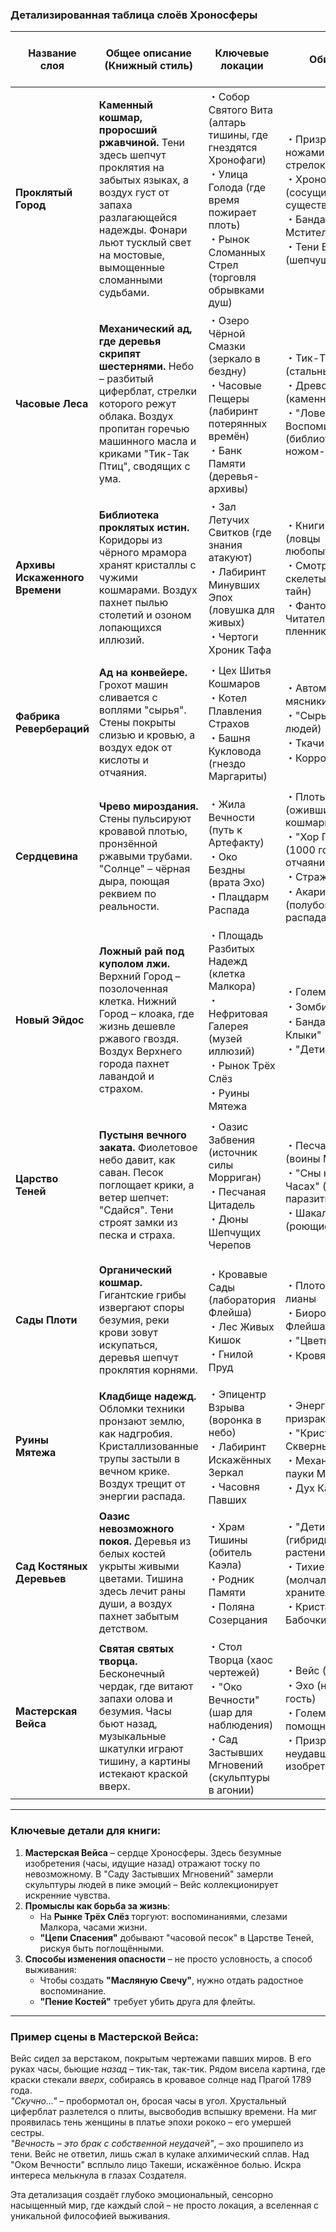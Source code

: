 ### Детализированная таблица слоёв Хроносферы

| Название слоя          | Общее описание (Книжный стиль)                                                                                                                                 | Ключевые локации                                                                                                | Обитатели                                                                                                                                                                  | Природа/Физика                                                                                                                                 | Уровень опасности | Способ изменения опасности                                                                                                                                                             | Описание от местных жителей (Прямая речь)                                                                 | Доминирующие группировки | Основные промыслы                                 | Эмоциональная аура                     |
|------------------------|-----------------------------------------------------------------------------------------------------------------------------------------------------------------|-----------------------------------------------------------------------------------------------------------------|----------------------------------------------------------------------------------------------------------------------------------------------------------------------------|------------------------------------------------------------------------------------------------------------------------------------------------|-------------------|---------------------------------------------------------------------------------------------------------------------------------------------------------------------------------------|-----------------------------------------------------------------------------------------------------------|--------------------------|---------------------------------------------------|----------------------------------------|
| **Проклятый Город**    | **Каменный кошмар, проросший ржавчиной.** Тени здесь шепчут проклятия на забытых языках, а воздух густ от запаха разлагающейся надежды. Фонари льют тусклый свет на мостовые, вымощенные сломанными судьбами. | ・Собор Святого Вита (алтарь тишины, где гнездятся Хронофаги)<br> ・Улица Голода (где время пожирает плоть)<br> ・Рынок Сломанных Стрел (торговля обрывками душ) | ・Призраки с ножами из часовых стрелок<br> ・Хронофаги (сосущие жизнь существа)<br> ・Банда "Ржавые Мстители"<br> ・Тени Без Имени (шепчущие о конце) | Время течёт на 20% медленнее. Металл жадно впитывает кровь. Тени цепляются за щиколотки прохожих.                                                                             | 7/10              | **"Часовые Колокола"** – колокола, отлитые из спасительных воспоминаний. Их звон создаёт островки безопасности.                                                                         | *"Здесь нет утра, только вечные сумерки. Слышишь колокол? Беги к нему – это единственное, что гонит Теней..."* (Старик из "Корней Памяти") | Корни Памяти            | Сбор артефактов, торговля памятью, охота на Хронофагов | Давящее отчаяние, парализующий страх    |
| **Часовые Леса**       | **Механический ад, где деревья скрипят шестернями.** Небо – разбитый циферблат, стрелки которого режут облака. Воздух пропитан горечью машинного масла и криками "Тик-Так Птиц", сводящих с ума. | ・Озеро Чёрной Смазки (зеркало в бездну)<br> ・Часовые Пещеры (лабиринт потерянных времён)<br> ・Банк Памяти (деревья-архивы) | ・Тик-Так Птицы (стальные гарпии)<br> ・Древолепы (каменные стражи)<br> ・"Ловец Воспоминаний" (библиотекарь с ножом-пером) | Гравитация предательски изменчива. Время то мчится, то застывает. Металлическая "листва" режет плоть при прикосновении.                                                         | 8/10              | **"Масляные Свечи"** – слезы леса в костяных подсвечниках. Их свет отгоняет безумие, но требует жертвы воспоминаний.                                                                     | *"Не смотри на небесные часы! Они лгут. Ищи свечи... но помни: каждая стоит чьей-то жизни"* (Контрабандист с Рынка Трёх Слёз) | Цепи Спасения           | Добыча смазки, охота на птиц, контрабанда артефактов      | Паранойя, дезориентация                |
| **Архивы Искаженного Времени** | **Библиотека проклятых истин.** Коридоры из чёрного мрамора хранят кристаллы с чужими кошмарами. Воздух пахнет пылью столетий и озоном лопающихся иллюзий. | ・Зал Летучих Свитков (где знания атакуют)<br> ・Лабиринт Минувших Эпох (ловушка для живых)<br> ・Чертоги Хроник Тафа | ・Книги-Хищники (ловцы любопытных)<br> ・Смотрители-скелеты (хранители тайн)<br> ・Фантомы Читателей (вечные пленники) | Пространство ломает логику. Можно "одолжить" силу у будущего себя, заплатив годами жизни.                                                                                      | 6/10              | **"Код Молчания"** – руны, выжженные на собственной коже. Останавливают движущиеся полки, но оставляют шрамы души.                                                                       | *"Каждая книга здесь – гробница. Откроешь – похоронишь себя заживо"* (Фантом Читателя)                    | Плеть Откровения        | Исследование кристаллов, продажа знаний, охота за рунами | Тревожное любопытство, интеллектуальный ужас |
| **Фабрика Ревербераций** | **Ад на конвейере.** Грохот машин сливается с воплями "сырья". Стены покрыты слизью и кровью, а воздух едок от кислоты и отчаяния. | ・Цех Шитья Кошмаров<br> ・Котел Плавления Страхов<br> ・Башня Кукловода (гнездо Маргариты) | ・Автоматоны-мясники<br> ・"Сырьё" (обрывки людей)<br> ・Ткачи Иллюзий<br> ・Коррозийные Псы | Звук убивает на расстоянии. Кислотные дожди растворяют надежду.                                                                                                             | 9/10              | **"Песня Стали"** – мелодия, которую шепчут умирающие. Если пропеть её у труб – машины замолкнут на час.                                                                                 | *"Не пой – услышат. Запоёшь – придут быстрее. Выбора нет"* (Жертва с конвейера)                            | Слуги Флейша            | Производство Ревербераций, добыча кислоты, работорговля | Промышленный ужас, экзистенциальное отчаяние |
| **Сердцевина**          | **Чрево мироздания.** Стены пульсируют кровавой плотью, пронзённой ржавыми трубами. "Солнце" – чёрная дыра, поющая реквием по реальности. | ・Жила Вечности (путь к Артефакту)<br> ・Око Бездны (врата Эхо)<br> ・Плацдарм Распада | ・Плоть Эхо (ожившие кошмары)<br> ・"Хор Проклятых" (1000 голосов отчаяния)<br> ・Стражи Стазиса<br> ・Акари Ито (полубогиня распада) | Реальность тоньше паутины. Любая эмоция материализуется в монстров. Коррозия здесь разумна и голодна.                                                                        | 10/10             | **"Шёпот Каэла"** – семена из Сада, прорастающие от слёз. Дают минутную передышку ценой части души.                                                                                       | *"Здесь боль – бог. Молчишь – не услышит. Движешься – съест"* (Последние слова разведчика "Цепи")         | Слуги Эхо               | Нет промыслов – только выживание                     | Абсолютный ужас, религиозный трепет      |
| **Новый Эйдос**        | **Ложный рай под куполом лжи.** Верхний Город – позолоченная клетка. Нижний Город – клоака, где жизнь дешевле ржавого гвоздя. Воздух Верхнего города пахнет лавандой и страхом. | ・Площадь Разбитых Надежд (клетка Малкора)<br> ・Нефритовая Галерея (музей иллюзий)<br> ・Рынок Трёх Слёз<br> ・Руины Мятежа | ・Големы Порядка<br> ・Зомби-горожане<br> ・Банда "Ржавые Клыки"<br> ・"Дети Сада" | Верх: законы физики незыблемы. Низ: гравитация слаба, металл гниёт за часы. "Тихие" излучают аурой покоя.                                                                    | 4/10 (Верх), 7/10 (Низ) | **"Слеза Малкора"** – кристалл страдания. Разбив его, создаёшь щит от Големов.                                                                                                     | *"Верх – тюрьма для трупов. Низ – ад для живых. Выбирай, кем быть"* (Лидер "Ржавых Клыков")               | Администраторы (Верх), Гильдии (Низ) | Торговля иллюзиями (Верх), контрабанда, ремонт (Низ) | Апатия (Верх), яростное выживание (Низ)   |
| **Царство Теней**      | **Пустыня вечного заката.** Фиолетовое небо давит, как саван. Песок поглощает крики, а ветер шепчет: "Сдайся". Тени строят замки из песка и страха. | ・Оазис Забвения (источник силы Морриган)<br> ・Песчаная Цитадель<br> ・Дюны Шепчущих Черепов | ・Песчаные Тени (воины Морриган)<br> ・"Сны на Песчаных Часах" (летающие паразиты)<br> ・Шакалоиды (роющие ловушки) | Песок поглощает свет и звук. Тени лепят реальность. Вода испаряется, оставляя соляные узоры отчаяния.                                                                          | 5/10              | **"Часовой Песок"** – светящийся песок из Оазиса. Рассыпанный по кругу, отпугивает тени. Цена – память о радости.                                                                         | *"Песок помнит всех, кого съел. Не дай ему запомнить тебя"* (Кочевник)                                    | Слуги Морриган          | Добыча светящегося песка, охота на медуз              | Гнетущая тоска, обречённость            |
| **Сады Плоти**         | **Органический кошмар.** Гигантские грибы извергают споры безумия, реки крови зовут искупаться, деревья шепчут проклятия корнями. | ・Кровавые Сады (лаборатория Флейша)<br> ・Лес Живых Кишок<br> ・Гнилой Пруд | ・Плотоядные лианы<br> ・Биороботы Флейша<br> ・"Цветы-Хищники"<br> ・Кровяные слизни | Биомасса пожирает всё. Кровь исцеляет или калечит. Растения чуют страх за милю.                                                                                               | 8/10              | **"Пение Костей"** – флейта из рёбер жертвы. Её звук усыпляет растения. Чтобы создать, нужно убить друга.                                                                                  | *"Здесь всё живое хочет тебя съесть. Даже цветы"* (Жертва эксперимента Флейша)                            | Слуги Флейша            | Сбор целебной крови, охота на мутантов               | Биологический ужас, первобытный страх    |
| **Руины Мятежа**       | **Кладбище надежд.** Обломки техники пронзают землю, как надгробия. Кристаллизованные трупы застыли в вечном крике. Воздух трещит от энергии распада. | ・Эпицентр Взрыва (воронка в небо)<br> ・Лабиринт Искажённых Зеркал<br> ・Часовня Павших | ・Энергетические призраки<br> ・"Кристаллические Скверны"<br> ・Механические пауки Малдука<br> ・Дух Кадмуса | Пространство рвётся по швам. Металл притягивает молнии. Время скачет, как раненая птица.                                                                                     | 9/10              | **"Зеркальные Щиты"** – осколки из Лабиринта. Отражают радиацию, но показывают твои страхи.                                                                                               | *"Здесь погибли боги. Не становись следующим"* (Голос из трещины)                                         | Цепи Спасения           | Добыча кристаллов, охота на призраков               | Героическая скорбь, безумие хаоса        |
| **Сад Костяных Деревьев** | **Оазис невозможного покоя.** Деревья из белых костей укрыты живыми цветами. Тишина здесь лечит раны души, а воздух пахнет забытым детством. | ・Храм Тишины (обитель Каэла)<br> ・Родник Памяти<br> ・Поляна Созерцания | ・"Дети Сада" (гибриды людей и растений)<br> ・Тихие (молчаливые хранители)<br> ・Кристальные Бабочки | Время течёт плавно. Коррозия не властна. Шёпот деревьев унимает боль.                                                                                                          | 1/10              | **"Танец Жизни"** – ритуал Каэла. Усиливает барьер, превращая Коррозию в цветы. Требует пения и капли крови.                                                                                | *"Здесь боль становится цветком. Останься – и твои раны расцветут"* ("Дитя Сада")                         | Дети Сада               | Целительство, выращивание кристаллов               | Умиротворение, целительная грусть       |
| **Мастерская Вейса**   | **Святая святых творца.** Бесконечный чердак, где витают запахи олова и безумия. Часы бьют назад, музыкальные шкатулки играют тишину, а картины истекают краской вверх. | ・Стол Творца (хаос чертежей)<br> ・"Око Вечности" (шар для наблюдения)<br> ・Сад Застывших Мгновений (скульптуры в агонии) | ・Вейс (создатель)<br> ・Эхо (незваный гость)<br> ・Големы-помощники<br> ・Призраки неудавшихся изобретений | Законы физики – лишь рекомендации. Время – глина в руках Вейса. Реальность послушна, но иногда бунтует.                                                                        | 3/10 (для Вейса), 9/10 (для других) | **"Воля Создателя"** – только Вейс решает уровень опасности. Попытка контроля другими = мучительная смерть.                                                                              | *"Здесь рождаются и умирают миры. Не трогай то, чего не понимаешь"* (Голем-слуга)                         | Администраторы (редко)  | Создание артефактов, наблюдение за мирами         | Творческий хаос, божественное одиночество |

---

### Ключевые детали для книги:
1. **Мастерская Вейса** – сердце Хроносферы. Здесь безумные изобретения (часы, идущие назад) отражают тоску по невозможному. В "Саду Застывших Мгновений" замерли скульптуры людей в пике эмоций – Вейс коллекционирует искренние чувства.
3. **Промыслы как борьба за жизнь**:
   - На **Рынке Трёх Слёз** торгуют: воспоминаниями, слезами Малкора, часами жизни.
   - **"Цепи Спасения"** добывают "часовой песок" в Царстве Теней, рискуя быть поглощёнными.
4. **Способы изменения опасности** – не просто условность, а способ выживания:
   - Чтобы создать **"Масляную Свечу"**, нужно отдать радостное воспоминание.
   - **"Пение Костей"** требует убить друга для флейты.

---

### Пример сцены в Мастерской Вейса:
Вейс сидел за верстаком, покрытым чертежами павших миров. В его руках часы, бьющие *назад* – тик-так, так-тик. Рядом висела картина, где краски стекали *вверх*, собираясь в кровавое солнце над Прагой 1789 года.  
*"Скучно..."* – пробормотал он, бросая часы в угол. Хрустальный циферблат разлетелся о плиты, высвободив вспышку времени. На миг проявилась тень женщины в платье эпохи рококо – его умершей сестры.  
*"Вечность – это брак с собственной неудачей"*, – эхо прошипело из тени. Вейс не ответил, лишь сжал в кулаке алхимический сплав. Над "Оком Вечности" всплыло лицо Такеши, искажённое болью. Искра интереса мелькнула в глазах Создателя.  

Эта детализация создаёт глубоко эмоциональный, сенсорно насыщенный мир, где каждый слой – не просто локация, а вселенная с уникальной философией выживания.
